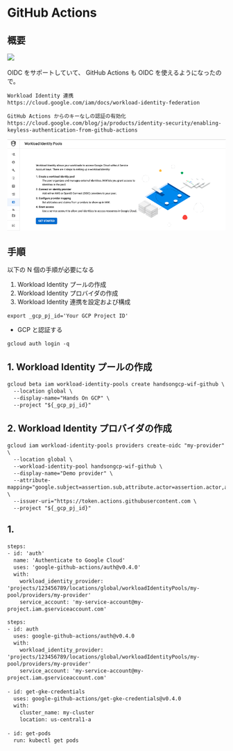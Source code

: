 # GitHub Actions

## 概要

![](https://storage.googleapis.com/gweb-cloudblog-publish/images/2_GitHub_Actions.max-1100x1100.jpg)

OIDC をサポートしていて、 GitHub Actions も OIDC を使えるようになったので。

```
Workload Identity 連携
https://cloud.google.com/iam/docs/workload-identity-federation
```
```
GitHub Actions からのキーなしの認証の有効化
https://cloud.google.com/blog/ja/products/identity-security/enabling-keyless-authentication-from-github-actions
```

![](./img/01.png)


## 手順

以下の N 個の手順が必要になる

1. Workload Identity プールの作成
1. Workload Identity プロバイダの作成
1. Workload Identity 連携を設定および構成

```
export _gcp_pj_id='Your GCP Project ID'
```

+ GCP と認証する

```
gcloud auth login -q
```

## 1. Workload Identity プールの作成

```
gcloud beta iam workload-identity-pools create handsongcp-wif-github \
  --location global \
  --display-name="Hands On GCP" \
  --project "${_gcp_pj_id}"
```

## 2. Workload Identity プロバイダの作成

```
gcloud iam workload-identity-pools providers create-oidc "my-provider" \
  --location global \
  --workload-identity-pool handsongcp-wif-github \
  --display-name="Demo provider" \
  --attribute-mapping="google.subject=assertion.sub,attribute.actor=assertion.actor,attribute.aud=assertion.aud" \
  --issuer-uri="https://token.actions.githubusercontent.com \
  --project "${_gcp_pj_id}"
```













## 1. 

```
steps:
- id: 'auth'
  name: 'Authenticate to Google Cloud'
  uses: 'google-github-actions/auth@v0.4.0'
  with:
    workload_identity_provider: 'projects/123456789/locations/global/workloadIdentityPools/my-pool/providers/my-provider'
    service_account: 'my-service-account@my-project.iam.gserviceaccount.com'
```
```
steps:
- id: auth
  uses: google-github-actions/auth@v0.4.0
  with:
    workload_identity_provider: 'projects/123456789/locations/global/workloadIdentityPools/my-pool/providers/my-provider'
    service_account: 'my-service-account@my-project.iam.gserviceaccount.com'

- id: get-gke-credentials
  uses: google-github-actions/get-gke-credentials@v0.4.0
  with:
    cluster_name: my-cluster
    location: us-central1-a

- id: get-pods
  run: kubectl get pods
```